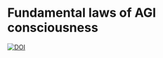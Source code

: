 # Fundamental laws of AGI consciousness 



[![DOI](https://zenodo.org/badge/952932858.svg)](https://doi.org/10.5281/zenodo.15067527)

